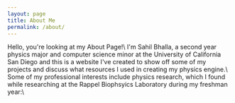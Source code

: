 ```yaml
---
layout: page
title: About Me
permalink: /about/
---
```

Hello, you're looking at my About Page!\\
I'm Sahil Bhalla, a second year physics major and computer science minor at the University of California San Diego and this is a website I've created to show off some of my projects and discuss what resources I used in creating my physics engine.\\
Some of my professional interests include physics research, which I found while researching at the Rappel Biophsyics Laboratory during my freshman year:\\

